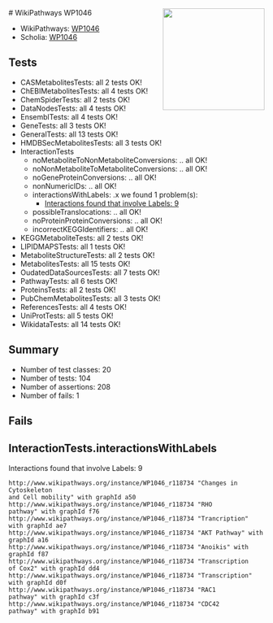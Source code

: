 <img style="float: right; width: 200px" src="https://upload.wikimedia.org/wikipedia/commons/thumb/8/83/Wplogo_with_text_500.png/640px-Wplogo_with_text_500.png" />
# WikiPathways WP1046

* WikiPathways: [WP1046](https://new.wikipathways.org/pathways/WP1046)
* Scholia: [WP1046](https://scholia.toolforge.org/wikipathways/WP1046)
## Tests
* CASMetabolitesTests: all 2 tests OK!
* ChEBIMetabolitesTests: all 4 tests OK!
* ChemSpiderTests: all 2 tests OK!
* DataNodesTests: all 4 tests OK!
* EnsemblTests: all 4 tests OK!
* GeneTests: all 3 tests OK!
* GeneralTests: all 13 tests OK!
* HMDBSecMetabolitesTests: all 3 tests OK!
* InteractionTests
    * noMetaboliteToNonMetaboliteConversions: .. all OK!
    * noNonMetaboliteToMetaboliteConversions: .. all OK!
    * noGeneProteinConversions: .. all OK!
    * nonNumericIDs: .. all OK!
    * interactionsWithLabels: .x we found 1 problem(s):
        * [Interactions found that involve Labels: 9](#630d2680)
    * possibleTranslocations: .. all OK!
    * noProteinProteinConversions: .. all OK!
    * incorrectKEGGIdentifiers: .. all OK!
* KEGGMetaboliteTests: all 2 tests OK!
* LIPIDMAPSTests: all 1 tests OK!
* MetaboliteStructureTests: all 2 tests OK!
* MetabolitesTests: all 15 tests OK!
* OudatedDataSourcesTests: all 7 tests OK!
* PathwayTests: all 6 tests OK!
* ProteinsTests: all 2 tests OK!
* PubChemMetabolitesTests: all 3 tests OK!
* ReferencesTests: all 4 tests OK!
* UniProtTests: all 5 tests OK!
* WikidataTests: all 14 tests OK!


## Summary

* Number of test classes: 20
* Number of tests: 104
* Number of assertions: 208
* Number of fails: 1

## Fails

<a name="630d2680" />

## InteractionTests.interactionsWithLabels

Interactions found that involve Labels: 9
```
http://www.wikipathways.org/instance/WP1046_r118734 "Changes in Cytoskeleton
and Cell mobility" with graphId a50
http://www.wikipathways.org/instance/WP1046_r118734 "RHO
pathway" with graphId f76
http://www.wikipathways.org/instance/WP1046_r118734 "Trancription" with graphId ae7
http://www.wikipathways.org/instance/WP1046_r118734 "AKT Pathway" with graphId a16
http://www.wikipathways.org/instance/WP1046_r118734 "Anoikis" with graphId f87
http://www.wikipathways.org/instance/WP1046_r118734 "Transcription
of Cox2" with graphId dd4
http://www.wikipathways.org/instance/WP1046_r118734 "Transcription" with graphId d0f
http://www.wikipathways.org/instance/WP1046_r118734 "RAC1
pathway" with graphId c3f
http://www.wikipathways.org/instance/WP1046_r118734 "CDC42
pathway" with graphId b91
```


